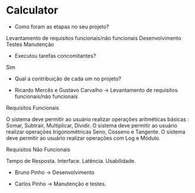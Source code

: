 # Calculator

- Como foram as etapas no seu projeto?

Levantamento de requisitos funcionais/não funcionais
Desenvolvimento
Testes
Manutenção

- Executou tarefas concomitantes?

Sim

- Qual a contribuição de cada um no projeto?


- Ricardo Mercês e Gustavo Carvalho -> Levantamento de requisitos funcionais/não funcionais

Requisitos Funcionais 

O sistema deve permitir ao usuário realizar operações aritméticas básicas : Somar, Subtrair, Multiplicar, Dividir.
O sistema deve permitir ao usuário realizar operações trigonométricas Seno, Cosseno e Tangente.
O sistema deve permitir ao usuário realizar operações com Log e Módulo.


Requisitos Não Funcionais 

Tempo de Resposta. 
Interface. 
Latência.
Usabilidade.


- Bruno Pinho -> Desenvolvimento


- Carlos Pinho -> Manutenção e testes.
